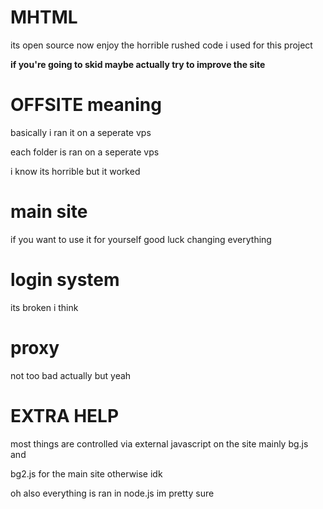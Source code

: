 # MHTML
its open source now enjoy the horrible rushed code i used for this project

**if you're going to skid maybe actually try to improve the site**

# OFFSITE meaning
basically i ran it on a seperate vps

each folder is ran on a seperate vps

i know its horrible but it worked

# main site
if you want to use it for yourself good luck changing everything

# login system
its broken i think

# proxy
not too bad actually but yeah

# EXTRA HELP
most things are controlled via external javascript on the site mainly bg.js and 

bg2.js for the main site otherwise idk

oh also everything is ran in node.js im pretty sure
